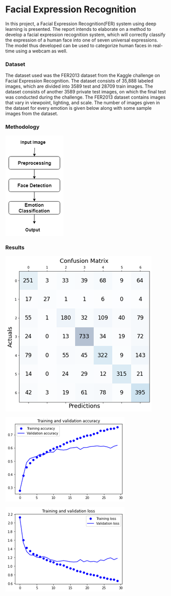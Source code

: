 # Facial Expression Recognition

In this project, a Facial Expression Recognition(FER) system using deep learning is presented. The report intends to elaborate on a method to develop a facial expression recognition system, which will correctly classify the expression of a human face into one of seven universal expressions. The model thus developed can be used to categorize human faces in real-time using a webcam as well.

### Dataset
The dataset used was the FER2013 dataset from the Kaggle challenge on Facial Expression Recognition. The dataset consists of 35,888 labeled images, which are divided into 3589 test and 28709 train images. The dataset consists of another 3589 private test images, on which the final test was conducted during the challenge. The FER2013 dataset contains images that vary in viewpoint, lighting, and scale. The number of images given in the dataset for every emotion is given below along with some sample images from the dataset.

### Methodology

![alt text](
https://github.com/isha-talegaonkar/facial-expression-recognition/blob/main/Results/flowchart.png)

### Results

![alt text](
https://github.com/isha-talegaonkar/facial-expression-recognition/blob/main/Results/confusion_matrix.png)

![alt text](
https://github.com/isha-talegaonkar/facial-expression-recognition/blob/main/Results/training_acc.png)

![alt text](
https://github.com/isha-talegaonkar/facial-expression-recognition/blob/main/Results/loss.png)

